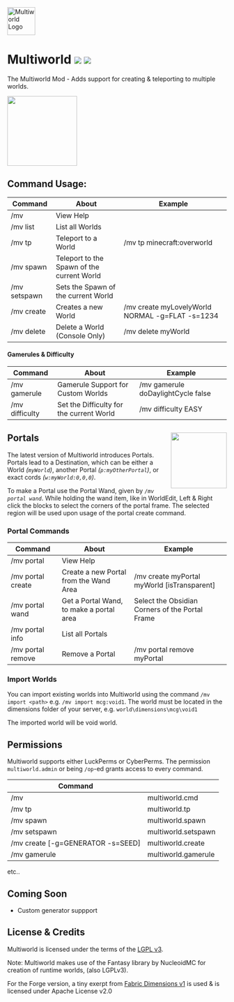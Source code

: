 <img src="https://cdn.modrinth.com/data/cached_images/01d4b3f0a8d469b8d7b36030f2039007500b00f4.png" height="64" alt="Multiworld Logo">

# Multiworld ![](http://cf.way2muchnoise.eu/multiworld-mod.svg) ![](http://cf.way2muchnoise.eu/versions/multiworld-mod.svg)

The Multiworld Mod - Adds support for creating & teleporting to multiple worlds.

<a href="https://modrinth.com/mod/multiworld/versions?l=neoforge"><img src="https://cdn.modrinth.com/data/cached_images/a073c4dc33587010c5b7f0386d3df9e1b0eee3ed.png" width="160"></a>

## Command Usage:
| Command       | About                                      | Example |
|---------------|--------------------------------------------|---------|
| /mv           | View Help                                  |
| /mv list      | List all Worlds                            |
| /mv tp        | Teleport to a World                        | /mv tp minecraft:overworld |
| /mv spawn     | Teleport to the Spawn of the current World |
| /mv setspawn  | Sets the Spawn of the current World        |
| /mv create    | Creates a new World                        | /mv create myLovelyWorld NORMAL -g=FLAT -s=1234 |
| /mv delete    | Delete a World (Console Only)              | /mv delete myWorld |

#### Gamerules & Difficulty
| Command        | About                                      | Example                            |
|----------------|--------------------------------------------|------------------------------------|
| /mv gamerule   | Gamerule Support for Custom Worlds         | /mv gamerule doDaylightCycle false |
| /mv difficulty | Set the Difficulty for the current World   | /mv difficulty EASY                |

## Portals <img src="https://static.wikia.nocookie.net/minecraft_gamepedia/images/0/03/Nether_portal_%28animated%29.png/revision/latest?cb=20191114182303" width="128" float="right" align="right">
The latest version of Multiworld introduces Portals.
Portals lead to a Destination, which can be either a World *(`myWorld`)*, another Portal *(`p:myOtherPortal`)*, or exact cords *(`w:myWorld:0,0,0`)*.

To make a Portal use the Portal Wand, given by *`/mv portal wand`*. While holding the wand item, like in WorldEdit, Left & Right click the blocks to select the corners of the portal frame. The selected region will be used upon usage of the portal create command.

### Portal Commands
| Command           | About                                    | Example                                         |
|-------------------|------------------------------------------|-------------------------------------------------|
| /mv portal        | View Help                                |                                                 |
| /mv portal create | Create a new Portal from the Wand Area   | /mv create myPortal myWorld [isTransparent]     |
| /mv portal wand   | Get a Portal Wand, to make a portal area | Select the Obsidian Corners of the Portal Frame |
| /mv portal info   | List all Portals                         |                                                 |
| /mv portal remove | Remove a Portal                          | /mv portal remove myPortal                      |

### Import Worlds
You can import existing worlds into Multiworld using the command `/mv import <path>` e.g. `/mv import mcg:void1`.
The world must be located in the dimensions folder of your server, e.g. `world\dimensions\mcg\void1`

The imported world will be void world.

## Permissions

Multiworld supports either LuckPerms or CyberPerms.
The permission `multiworld.admin` or being `/op`-ed grants access to every command.

| Command |     |
|------|-----|
| /mv  | multiworld.cmd |
| /mv tp | multiworld.tp |
| /mv spawn | multiworld.spawn |
| /mv setspawn | multiworld.setspawn |
| /mv create <id> <dim> [-g=GENERATOR -s=SEED] | multiworld.create |
| /mv gamerule | multiworld.gamerule |
etc..

## Coming Soon

- Custom generator suppport

## License & Credits

Multiworld is licensed under the terms of the [LGPL v3](LICENSE).

Note: Multiworld makes use of the Fantasy library by NucleoidMC for creation of runtime worlds, (also LGPLv3).

For the Forge version, a tiny exerpt from [Fabric Dimensions v1](https://github.com/FabricMC/fabric/blob/1.18/fabric-dimensions-v1/src/main/java/net/fabricmc/fabric/impl/dimension/FabricDimensionInternals.java#L45) is used & is licensed under Apache License v2.0
